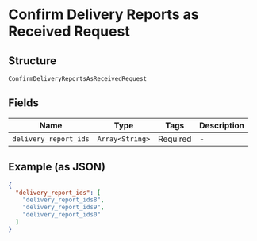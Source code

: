 
# Confirm Delivery Reports as Received Request

## Structure

`ConfirmDeliveryReportsAsReceivedRequest`

## Fields

| Name | Type | Tags | Description |
|  --- | --- | --- | --- |
| `delivery_report_ids` | `Array<String>` | Required | - |

## Example (as JSON)

```json
{
  "delivery_report_ids": [
    "delivery_report_ids8",
    "delivery_report_ids9",
    "delivery_report_ids0"
  ]
}
```


